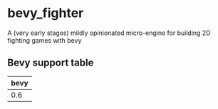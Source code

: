 # bevy_fighter

A (very early stages) mildly opinionated micro-engine for building 2D fighting games with bevy

## Bevy support table

|bevy|
|---|
|0.6|
